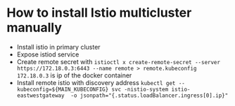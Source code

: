 # How to install Istio multicluster manually

- Install istio in primary cluster
- Expose istiod service
- Create remote secret with `istioctl x create-remote-secret --server https://172.18.0.3:6443 --name remote > remote.kubeconfig`
  `172.18.0.3` is ip of the docker container
- Install remote istio with discovery address `kubectl get --kubeconfig=${MAIN_KUBECONFIG} svc -nistio-system istio-eastwestgateway  -o jsonpath="{.status.loadBalancer.ingress[0].ip}"`